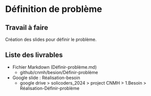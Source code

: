 # Définition de problème

## Travail à faire 
Création des slides pour définir le problème.

## Liste des livrables 
 - Fichier Markdown (Définir-problème.md)
   - github/cnmh/besion/Définir-problème
 - Google slide : Réalisation-besoin
   - google drive > solicoders_2024 > project CNMH > 1.Besoin > Réalisation-Définir-problème